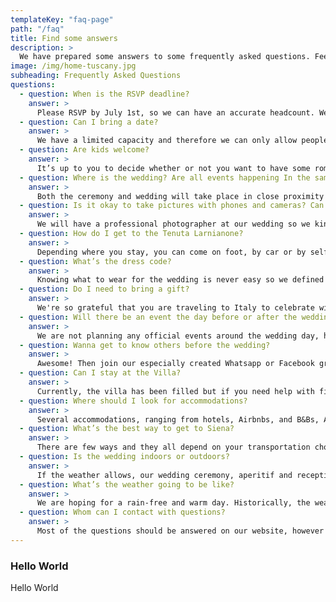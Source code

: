 ```yaml
---
templateKey: "faq-page"
path: "/faq"
title: Find some answers
description: >
  We have prepared some answers to some frequently asked questions. Feel free to browse through them, if there's still something unclear, feel free to use the contact form.
image: /img/home-tuscany.jpg
subheading: Frequently Asked Questions
questions:
  - question: When is the RSVP deadline?
    answer: >
      Please RSVP by July 1st, so we can have an accurate headcount. We also understand that unexpected things happen and if that will be the case, please let us know about it as soon as possible. 😄
  - question: Can I bring a date?
    answer: >
      We have a limited capacity and therefore we can only allow people whose names are on the invites. 🥹
  - question: Are kids welcome?
    answer: >
      It’s up to you to decide whether or not you want to have some romantic getaway with your significant other and leave your little ones with their grandparents or you want to come as a family - either way we are happy to have you! We only ask that you pay attention during crucial moments like the ceremony or first dance so that your children don’t interrupt the moment. 😇
  - question: Where is the wedding? Are all events happening In the same location?
    answer: >
      Both the ceremony and wedding will take place in close proximity at the territory of Tenuta Larnianone. Ceremony will be in the garden of Villa Ca’ Nova Sud and the wedding in the backyard garden of Villa Colombaio.
  - question: Is it okay to take pictures with phones and cameras? Can I post pictures and stories on Social Media?
    answer: >
      We will have a professional photographer at our wedding so we kindly ask you not to take pictures or film during the ceremony. We want for you to live with us fully through the moment in real life and time and not through the screen (especially after all the online COVID weddings), and also for us to see and memorize your faces and looks while we are walking down the aisle/standing at the altar. We really don’t want to have your face covered by a smartphone in the pictures from our photographer, we want to look at these pictures in 10, 20, 50 years time and see your smiles, tears and all the emotions. After the ceremony - during the aperitivo and wedding reception feel free to take your phones or cameras out and take pictures, record videos,  and post stuff online. If you share anything on Social Media, please tag us. 😄
  - question: How do I get to the Tenuta Larnianone?
    answer: >
      Depending where you stay, you can come on foot, by car or by self-organized transportation. Since we have a limited parking opportunity (around 10 cars can fit), please try to carpool with somebody or organize outside transportation. Since there’s no Uber in Siena and Taxi service is not the most reliable (especially at late night hours), we strongly suggest you contact a service to set up a drive both to and from the party.
  - question: What’s the dress code?
    answer: >
      Knowing what to wear for the wedding is never easy so we defined the wedding dress code as Garden Party - think of something that is pretty but not too formal and at the same time location and event appropriate. The weather should be warm, so light and flowy summer dresses or jumpsuits for girls, and lighter coloured or linen suits for guys. Please don’t wear black, white/bright cream, or neon colors, if possible go for something inspired by Tuscan landscape or earthy colors (click for inspiration here). Also, bring something to put on in the evening as it might get chilly. Some terrain is uneven, so girls opt for block heels, wedges, sandals or flats, and guys, if you want, feel free to swap your formal dress shoes for loafers if that’s more comfortable. 😄
  - question: Do I need to bring a gift?
    answer: >
      We're so grateful that you are traveling to Italy to celebrate with us. Your presence is the only present we need.
  - question: Will there be an event the day before or after the wedding?
    answer: >
      We are not planning any official events around the wedding day, however, in the days around the wedding we can spontaneously ask if anybody wants to join some activity like horseback riding + wine tasting so keep checking our facebook group and keep the Whatsapp notifications active. ;)
  - question: Wanna get to know others before the wedding?
    answer: >
      Awesome! Then join our especially created Whatsapp or Facebook group! You can get to know other guests, organize carpooling/book a transportation together as a bigger group, rent an accommodation together, find a travel buddy or simply share your questions, messages and pictures there. 😄
  - question: Can I stay at the Villa?
    answer: >
      Currently, the villa has been filled but if you need help with finding accommodation, reach out to us and we will try to help you.
  - question: Where should I look for accommodations?
    answer: >
      Several accommodations, ranging from hotels, Airbnbs, and B&Bs, Agriturismos, can be found within a 30-minute drive from our venue, in the neighboring villages or Siena. Please see our XXX page for more details.
  - question: What’s the best way to get to Siena?
    answer: >
      There are few ways and they all depend on your transportation choice. If you don’t come all the way by car, we suggest flying to one of these airports (check out if you have a cheap Ryanair connection!): Florence, Bologna or Pisa and from there either rent a car (opt for a smaller one - italian streets, especially in the countryside and inside the cities are really tight!) or take a train to Siena. If you have time or planned vacation around our wedding, you can look for our recommendations for a trip here.
  - question: Is the wedding indoors or outdoors?
    answer: >
      If the weather allows, our wedding ceremony, aperitif and reception are outdoors, in case of rain we will move to an outdoor tent with a dancefloor inside the villa.
  - question: What’s the weather going to be like?
    answer: >
      We are hoping for a rain-free and warm day. Historically, the weather in Siena mid-September is lovely and reliable, with the average minimum temperature being 14.2°C and the average maximum daytime temperature lying around 23.5°C. It rains on average a total of 5 days with an average of 57mm. We advise putting on sunscreen for our outdoor wedding.
  - question: Whom can I contact with questions?
    answer: >
      Most of the questions should be answered on our website, however if you have problems/questions that you can’t find the answers to here, feel free to ask on Whatsapp/Facebook group or contact us directly. Due to intensive wedding preparations and travel we will have limited possibilities to answer from 05.09.2022, in that case please refer to XXX.
---
```


### Hello World

Hello World
